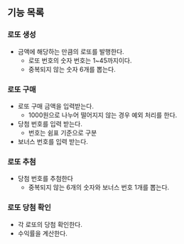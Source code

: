 ## 기능 목록

### 로또 생성

- 금액에 해당하는 만큼의 로또를 발행한다.
  - 로또 번호의 숫자 번호는 1~45까지이다.
  - 중복되지 않는 숫자 6개를 뽑는다.

### 로또 구매

- 로또 구매 금액을 입력받는다.
  - 1000원으로 나누어 떨어지지 않는 경우 예외 처리를 한다.
- 당첨 번호를 입력 받는다.
  - 번호는 쉼표 기준으로 구분
- 보너스 번호를 입력 받는다.

### 로또 추첨

- 당첨 번호를 추첨한다
  - 중복되지 않는 6개의 숫자와 보너스 번호 1개를 뽑는다.

### 로또 당첨 확인
- 각 로또의 당첨 확인한다.
- 수익률을 계산한다.

